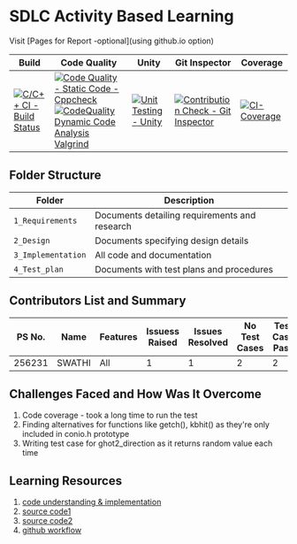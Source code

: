 # SDLC Activity Based Learning

Visit [Pages for Report -optional](using github.io option)

Build | Code Quality | Unity | Git Inspector | Coverage
------|----------|-------|--------------|------------
[![C/C++ CI - Build Status](https://github.com/256231/Miniproject/actions/workflows/c-cpp.yml/badge.svg)](https://github.com/256231/Miniproject/actions/workflows/c-cpp.yml) | [![Code Quality - Static Code - Cppcheck](https://github.com/256231/Miniproject/actions/workflows/cppcheck.yml/badge.svg)](https://github.com/256231/Miniproject/actions/workflows/cppcheck.yml) [![CodeQuality Dynamic Code Analysis Valgrind](https://github.com/256231/Miniproject/actions/workflows/CodeQuality_Dynamic.yml/badge.svg)](https://github.com/256231/Miniproject/actions/workflows/CodeQuality_Dynamic.yml)|[![Unit Testing - Unity](https://github.com/256231/Miniproject/actions/workflows/unity.yml/badge.svg)](https://github.com/256231/Miniproject/actions/workflows/unity.yml)| [![Contribution Check - Git Inspector](https://github.com/256231/Miniproject/actions/workflows/gitinspector.yml/badge.svg)](https://github.com/256231/Miniproject/actions/workflows/gitinspector.yml) | [![CI-Coverage](https://github.com/256231/Miniproject/actions/workflows/coverage.yml/badge.svg)](https://github.com/256231/Miniproject/actions/workflows/coverage.yml)


## Folder Structure
Folder             | Description
-------------------| -----------------------------------------
`1_Requirements`   | Documents detailing requirements and research
`2_Design`         | Documents specifying design details
`3_Implementation` | All code and documentation
`4_Test_plan`      | Documents with test plans and procedures

## Contributors List and Summary

PS No. |  Name   |    Features         | Issuess Raised |Issues Resolved|No Test Cases|Test Case Pass
-------|---------|---------------------|----------------|---------------|-------------|--------------
256231 | SWATHI  |     All             |  1             | 1             | 2           | 2   
    

## Challenges Faced and How Was It Overcome

1. Code coverage - took a long time to run the test
2. Finding alternatives for functions like getch(), kbhit() as they're only included in conio.h prototype
3. Writing test case for ghot2_direction as it returns random value each time

## Learning Resources
1. [code understanding & implementation](https://www.youtube.com/watch?v=fAmCCXjrSjQ)
2. [source code1](https://github.com/CodeSenpii/pacman-console-mode/blob/master/pac)
3. [source code2](https://github.com/CodeSenpii/pacman2)
4. [github workflow](https://docs.github.com/en/actions/learn-github-action)


